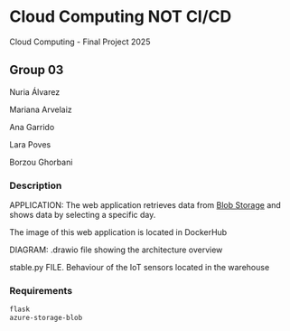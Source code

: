 # Cloud Computing NOT CI/CD
Cloud Computing - Final Project 2025

## Group 03 
Nuria Álvarez

Mariana Arvelaiz

Ana Garrido 

Lara Poves

Borzou Ghorbani

### Description 

APPLICATION: The web application retrieves data from [Blob Storage](https://azure.microsoft.com/es-es/products/storage/blobs) and shows data by selecting a specific day.

The image of this web application is located in DockerHub

DIAGRAM: .drawio file showing the architecture overview

stable.py FILE. Behaviour of the IoT sensors located in the warehouse 

### Requirements
```bash
flask
azure-storage-blob
```
